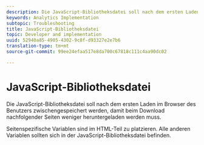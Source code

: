 ```yaml
---
description: Die JavaScript-Bibliotheksdatei soll nach dem ersten Laden im Browser des Benutzers zwischengespeichert werden, damit beim Download nachfolgender Seiten weniger heruntergeladen werden muss.
keywords: Analytics Implementation
subtopic: Troubleshooting
title: JavaScript-Bibliotheksdatei
topic: Developer and implementation
uuid: 52940a85-4905-4302-9c8f-d93327e2e7b6
translation-type: tm+mt
source-git-commit: 99ee24efaa517e8da700c67818c111c4aa90dc02

---
```



# JavaScript-Bibliotheksdatei

Die JavaScript-Bibliotheksdatei soll nach dem ersten Laden im Browser des Benutzers zwischengespeichert werden, damit beim Download nachfolgender Seiten weniger heruntergeladen werden muss.

Seitenspezifische Variablen sind im HTML-Teil zu platzieren. Alle anderen Variablen sollten sich in der JavaScript-Bibliotheksdatei befinden.
